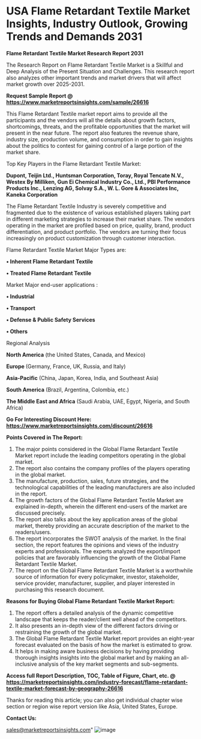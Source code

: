 # USA Flame Retardant Textile Market Insights, Industry Outlook, Growing Trends and Demands 2031

<strong>Flame Retardant Textile Market Research Report 2031</strong>

The Research Report on Flame Retardant Textile Market is a Skillful and Deep Analysis of the Present Situation and Challenges. This research report also analyzes other important trends and market drivers that will affect market growth over 2025-2031.

<strong>Request Sample Report @ <a href=https://www.marketreportsinsights.com/sample/26616>https://www.marketreportsinsights.com/sample/26616</a></strong>

This Flame Retardant Textile market report aims to provide all the participants and the vendors will all the details about growth factors, shortcomings, threats, and the profitable opportunities that the market will present in the near future. The report also features the revenue share, industry size, production volume, and consumption in order to gain insights about the politics to contest for gaining control of a large portion of the market share.

Top Key Players in the Flame Retardant Textile Market:

<strong>Dupont, Teijin Ltd., Huntsman Corporation, Toray, Royal Tencate N.V., Westex By Milliken, Gun Ei Chemical Industry Co., Ltd., PBI Performance Products Inc., Lenzing AG, Solvay S.A., W. L. Gore & Associates Inc, Kaneka Corporation</strong>

The Flame Retardant Textile Industry is severely competitive and fragmented due to the existence of various established players taking part in different marketing strategies to increase their market share. The vendors operating in the market are profiled based on price, quality, brand, product differentiation, and product portfolio. The vendors are turning their focus increasingly on product customization through customer interaction.

Flame Retardant Textile Market Major Types are:

<strong>• Inherent Flame Retardant Textile

• Treated Flame Retardant Textile</strong>

Market Major end-user applications :

<strong>• Industrial

• Transport

• Defense & Public Safety Services

• Others</strong>

Regional Analysis

</u><strong><b>North America</b></strong> (the United States, Canada, and Mexico)

<strong><b>Europe </b></strong>(Germany, France, UK, Russia, and Italy)

<strong><b>Asia-Pacific</b></strong> (China, Japan, Korea, India, and Southeast Asia)

<strong><b>South America</b></strong> (Brazil, Argentina, Colombia, etc.)

<strong><b>The Middle East and Africa</b></strong> (Saudi Arabia, UAE, Egypt, Nigeria, and South Africa)

<strong>Go For Interesting Discount Here: <a href=https://www.marketreportsinsights.com/discount/26616>https://www.marketreportsinsights.com/discount/26616</a></strong>

<strong>Points Covered in The Report:</strong>
<ol>
  <li>The major points considered in the Global Flame Retardant Textile Market report include the leading competitors operating in the global market.</li>
  <li>The report also contains the company profiles of the players operating in the global market.</li>
  <li>The manufacture, production, sales, future strategies, and the technological capabilities of the leading manufacturers are also included in the report.</li>
  <li>The growth factors of the Global Flame Retardant Textile Market are explained in-depth, wherein the different end-users of the market are discussed precisely.</li>
  <li>The report also talks about the key application areas of the global market, thereby providing an accurate description of the market to the readers/users.</li>
  <li>The report incorporates the SWOT analysis of the market. In the final section, the report features the opinions and views of the industry experts and professionals. The experts analyzed the export/import policies that are favorably influencing the growth of the Global Flame Retardant Textile Market.</li>
  <li>The report on the Global Flame Retardant Textile Market is a worthwhile source of information for every policymaker, investor, stakeholder, service provider, manufacturer, supplier, and player interested in purchasing this research document.</li>
</ol>
<strong>Reasons for Buying Global Flame Retardant Textile Market Report:</strong>

<ol>
  <li>The report offers a detailed analysis of the dynamic competitive landscape that keeps the reader/client well ahead of the competitors.</li>
  <li>It also presents an in-depth view of the different factors driving or restraining the growth of the global market.</li>
  <li>The Global Flame Retardant Textile Market report provides an eight-year forecast evaluated on the basis of how the market is estimated to grow.</li>
  <li>It helps in making aware business decisions by having providing thorough insights insights into the global market and by making an all-inclusive analysis of the key market segments and sub-segments.</li>
</ol>
<strong>Access full Report Description, TOC, Table of Figure, Chart, etc. @ <a href=https://marketreportsinsights.com/industry-forecast/flame-retardant-textile-market-forecast-by-geography-26616>https://marketreportsinsights.com/industry-forecast/flame-retardant-textile-market-forecast-by-geography-26616</a></strong>


Thanks for reading this article; you can also get individual chapter wise section or region wise report version like Asia, United States, Europe.

<strong>Contact Us:</strong>

sales@marketreportsinsights.com"
![image](https://github.com/user-attachments/assets/69bf57a3-5c45-486d-b062-b0c5387f1efa)
